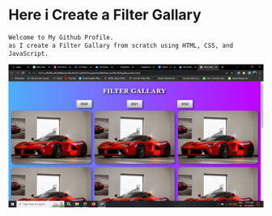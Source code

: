 # Here i Create a Filter Gallary

```
Welcome to My Github Profile.
as I create a Filter Gallary from scratch using HTML, CSS, and JavaScript.
```
![image](https://github.com/ParagUnhale1998/Filter-Gallary/blob/main/Preview.png)
